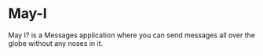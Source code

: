 # May-I
May I? is a Messages application where you can send messages all over the globe without any noses in it.
